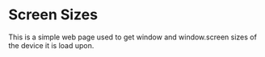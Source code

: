 # Screen Sizes

This is a simple web page used to get window and window.screen sizes of the device it is load upon.